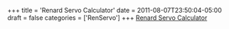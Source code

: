 +++
title = 'Renard Servo Calculator'
date = 2011-08-07T23:50:04-05:00
draft = false
categories = ['RenServo']
+++
[Renard Servo Calculator](/repository/downloads/RenServoCalculator.zip)
